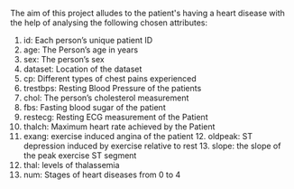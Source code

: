 The aim of this project alludes to the patient's having a heart disease with the help of analysing the following chosen attributes:
1. id: Each person’s unique patient ID
2. age: The Person’s age in years
3. sex: The person’s sex
4. dataset: Location of the dataset
5. cp: Different types of chest pains experienced
6. trestbps: Resting Blood Pressure of the patients
7. chol: The person’s cholesterol measurement
8. fbs: Fasting blood sugar of the patient
9. restecg: Resting ECG measurement of the Patient
10. thalch: Maximum heart rate achieved by the Patient
11. exang: exercise induced angina of the patient 12. oldpeak: ST depression induced by exercise relative to rest 13. slope: the slope of the peak exercise ST segment
14. thal: levels of thalassemia
15. num: Stages of heart diseases from 0 to 4
